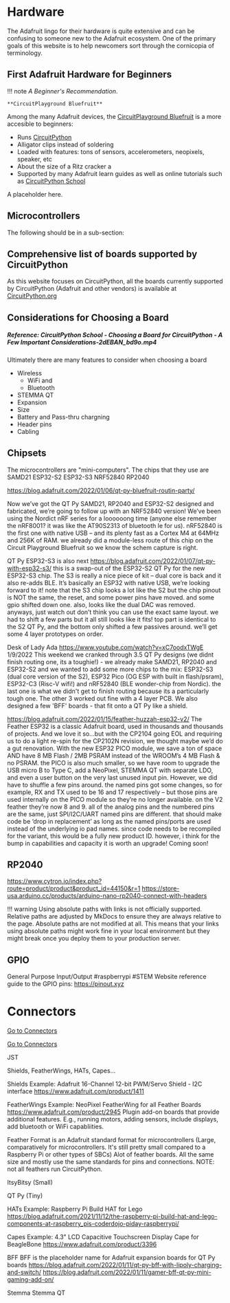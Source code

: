 # Hardware

The Adafruit lingo for their hardware is quite extensive and can be confusing to someone new to the Adafruit ecosystem.  One of the primary goals of this website is to help newcomers sort through the cornicopia of terminology.


## First Adafruit Hardware for Beginners

!!! note
    *A Beginner's Recommendation*.

    **CircuitPlayground Bluefruit**

Among the many Adafruit devices, the [CircuitPlayground Bluefruit](https://learn.adafruit.com/adafruit-circuit-playground-bluefruit) is a more accesible to beginners:

- Runs [CircuitPython](https://circuitpython.org)
- Alligator clips instead of soldering
- Loaded with features: tons of sensors, accelerometers, neopixels, speaker, etc
- About the size of a Ritz cracker a
- Supported by many Adafruit learn guides as well as online tutorials such as [CircuitPython School](https://bit.ly/circuit-python-school)

A placeholder here.



## Microcontrollers

The following should be in a sub-section:

## Comprehensive list of boards supported by CircuitPython
As this website focuses on CircuitPython, all the boards currently supported by CircuitPython (Adafruit and other vendors) is available at [CircuitPython.org](https://circuitpython.org/downloads)

## Considerations for Choosing a Board
##### Reference: CircuitPython School - Choosing a Board for CircuitPython - A Few Important Considerations-2dEBAN_bd9o.mp4

Ultimately there are many features to consider when choosing a board
- Wireless 
    - WiFi 
        and
    - Bluetooth
- STEMMA QT
- Expansion
- Size
- Battery and Pass-thru chargning
- Header pins
- Cabling


## Chipsets

The microcontrollers are "mini-computers".
The chips that they use are 
    SAMD21
    ESP32-S2
    ESP32-S3
    NRF52840
    RP2040



https://blog.adafruit.com/2022/01/06/qt-py-bluefruit-routin-party/

Now we’ve got the QT Py SAMD21, RP2040 and ESP32-S2 designed and fabricated, we’re going to follow up with an NRF52840 version! We’ve been using the Nordict nRF series for a loooooong time (anyone else remember the nRF8001? it was like the AT90S2313 of bluetooth le for us). nRF52840 is the first one with native USB – and its plenty fast as a Cortex M4 at 64MHz and 256K of RAM. we already did a module-less route of this chip on the Circuit Playground Bluefruit so we know the schem capture is right.



QT Py ESP32-S3 is also next https://blog.adafruit.com/2022/01/07/qt-py-with-esp32-s3/
this is a swap-out of the ESP32-S2 QT Py for the new ESP32-S3 chip. The S3 is really a nice piece of kit – dual core is back and it also re-adds BLE. It’s basically an ESP32 with native USB, we’re looking forward to it! note that the S3 chip looks a lot like the S2 but the chip pinout is NOT the same, the reset, and some power pins have moved. and some gpio shifted down one. also, looks like the dual DAC was removed. anyways, just watch out don’t think you can use the exact same layout. we had to shift a few parts but it all still looks like it fits! top part is identical to the S2 QT Py, and the bottom only shifted a few passives around. we’ll get some 4 layer prototypes on order. 


Desk of Lady Ada https://www.youtube.com/watch?v=xC7oodxTWgE  1/9/2022 
This weekend we cranked through 3.5 QT Py designs (we didnt finish routing one, its a toughie!) - we already make SAMD21, RP2040 and ESP32-S2 and we wanted to add some more chips to the mix: ESP32-S3 (dual core version of the S2), ESP32 Pico (OG ESP with built in flash/psram), ESP32-C3 (Risc-V wifi!) and nRF52840 (BLE wonder-chip from Nordic). the last one is what we didn't get to finish routing because its a particularly tough one. The other 3 worked out fine with a 4 layer PCB. We also designed a few 'BFF' boards - that fit onto a QT Py like a shield. 


https://blog.adafruit.com/2022/01/15/feather-huzzah-esp32-v2/
The Feather ESP32 is a classic Adafruit board, used in thousands and thousands of projects. And we love it so…but with the CP2104 going EOL and requiring us to do a light re-spin for the CP2102N revision, we thought maybe we’d do a gut renovation. With the new ESP32 PICO module, we save a ton of space AND have 8 MB Flash / 2MB PSRAM instead of the WROOM’s 4 MB Flash & no PSRAM. the PICO is also much smaller, so we have room to upgrade the USB micro B to Type C, add a NeoPixel, STEMMA QT with separate LDO, and even a user button on the very last unused input pin. However, we did have to shuffle a few pins around. the named pins got some changes, so for example, RX and TX used to be 16 and 17 respectively – but those pins are used internally on the PICO module so they’re no longer available. on the V2 feather they’re now 8 and 9. all of the analog pins and the numbered pins are the same, just SPI/I2C/UART named pins are different. that should make code be ‘drop in replacement’ as long as the named pins/ports are used instead of the underlying io pad names. since code needs to be recompiled for the variant, this would be a fully new product ID. however, i think for the bump in capabilities and capacity it is worth an upgrade! Coming soon!


## RP2040 
https://www.cytron.io/index.php?route=product/product&product_id=44150&r=1
https://store-usa.arduino.cc/products/arduino-nano-rp2040-connect-with-headers




!!! warning
    Using absolute paths with links is not officially supported. Relative paths
    are adjusted by MkDocs to ensure they are always relative to the page. Absolute
    paths are not modified at all. This means that your links using absolute paths
    might work fine in your local environment but they might break once you deploy
    them to your production server.

## GPIO
General Purpose Input/Output 
#raspberrypi #STEM  Website reference guide to the GPIO pins:
https://pinout.xyz


# Connectors

[Go to Connectors](connectors)

<div>
<a href="connectors/" class="btn btn-primary" role="button">Go to Connectors</a>
</div>


JST 

Shields, FeatherWings, HATs, Capes… 

Shields
Example: Adafruit 16-Channel 12-bit PWM/Servo Shield - I2C interface  https://www.adafruit.com/product/1411


FeatherWings
Example:  NeoPixel FeatherWing for all Feather Boards https://www.adafruit.com/product/2945
Plugin add-on boards that provide additional features.  E.g., running motors, adding sensors, include displays, add bluetooth or WiFi capabliities.

Feather Format is an Adafruit standard format for microcontrollers (Large, comparatively for microcontrollers.  It's still pretty small compared to a Raspberry Pi or other types of SBCs) 
Alot of feather boards.  All the same size and mostly use the same standards for pins and connections.  NOTE: not all feathers run CircuitPython.

ItsyBitsy (Small)

QT Py (Tiny)



HATs
Example:  Raspberry Pi Build HAT for Lego
https://blog.adafruit.com/2021/11/12/the-raspberry-pi-build-hat-and-lego-components-at-raspberry_pis-coderdojo-piday-raspberrypi/


Capes
Example: 4.3" LCD Capacitive Touchscreen Display Cape for BeagleBone  https://www.adafruit.com/product/3396


BFF 
BFF is the placeholder name for Adafruit expansion boards for QT Py boards
https://blog.adafruit.com/2022/01/11/qt-py-bff-with-lipoly-charging-and-switch/
https://blog.adafruit.com/2022/01/11/gamer-bff-qt-py-mini-gaming-add-on/


Stemma 
Stemma QT 
